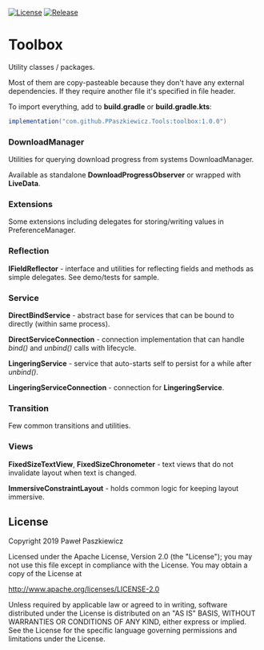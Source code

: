 [![License](https://img.shields.io/badge/License-Apache%202.0-blue.svg)](https://opensource.org/licenses/Apache-2.0)
[![Release](https://jitpack.io/v/PPaszkiewicz/Tools.svg)](https://jitpack.io/#User/Repo)

Toolbox
=======
Utility classes / packages.

Most of them are copy-pasteable because they don't have any 
external dependencies. If they require another file it's specified in 
file header.

To import everything, add to **build.gradle** or **build.gradle.kts**:
```gradle    
implementation("com.github.PPaszkiewicz.Tools:toolbox:1.0.0")
```

### DownloadManager
Utilities for querying download progress from systems DownloadManager.

Available as standalone **DownloadProgressObserver** or wrapped with **LiveData**.

### Extensions
Some extensions including delegates for storing/writing values in PreferenceManager.

### Reflection
**IFieldReflector** - interface and utilities for reflecting fields and methods as simple delegates. See demo/tests for sample.

### Service
**DirectBindService** - abstract base for services that can be bound to directly (within same process).

**DirectServiceConnection** - connection implementation that can handle *bind()* and *unbind()* calls with lifecycle.

**LingeringService** - service that auto-starts self to persist for a while after *unbind()*.

**LingeringServiceConnection** - connection for **LingeringService**.

### Transition

Few common transitions and utilities.

### Views

**FixedSizeTextView**, **FixedSizeChronometer** - text views that do not invalidate layout when text is changed.

**ImmersiveConstraintLayout** - holds common logic for keeping layout immersive.

## License
Copyright 2019 Paweł Paszkiewicz

Licensed under the Apache License, Version 2.0 (the "License");
you may not use this file except in compliance with the License.
You may obtain a copy of the License at

http://www.apache.org/licenses/LICENSE-2.0

Unless required by applicable law or agreed to in writing, software
distributed under the License is distributed on an "AS IS" BASIS,
WITHOUT WARRANTIES OR CONDITIONS OF ANY KIND, either express or implied.
See the License for the specific language governing permissions and
limitations under the License.